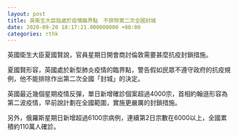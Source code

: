 ```yaml
---
layout: post
title: 英衛生大臣指處於疫情臨界點　不排除第二次全國封城
date: 2020-09-20 18:17:21.000000000 +08:00
categories: rthk
---
```


英國衛生大臣夏國賢說，官員星期日開會商討倫敦需要甚麼抗疫封鎖措施。

夏國賢形容，英國處於新型肺炎疫情的臨界點，警告假如民眾不遵守政府的抗疫規例，他不能排除作出第二次全國「封城」的決定。

英國最近幾個星期疫情反彈，單日新增確診個案超過4000宗，首相約翰遜形容為第二波疫情，早前說計劃在全國範圍，實施更嚴厲的封鎖措施。

另外，俄羅斯星期日新增超過6100宗病例，連續第2日宗數在6000以上，全國累積約110萬人確診。

